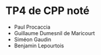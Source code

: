 # TP4 de CPP noté

- Paul Procaccia
- Guillaume Dumesnil de Maricourt
- Siméon Gaudin
- Benjamin Lepourtois
